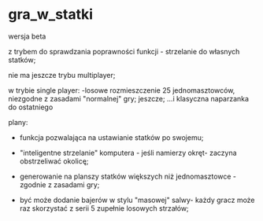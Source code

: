 gra_w_statki
============

wersja beta

z trybem do sprawdzania poprawności funkcji - strzelanie do własnych statków;

nie ma jeszcze trybu multiplayer;

w trybie single player:
-losowe rozmieszczenie 25 jednomasztowców, niezgodne z zasadami "normalnej" gry; jeszcze;
...i klasyczna naparzanka do ostatniego


plany:

- funkcja pozwalająca na ustawianie statków po swojemu;
- "inteligentne strzelanie" komputera - jeśli namierzy okręt- zaczyna obstrzeliwać okolicę;
- generowanie na planszy statków większych niż jednomasztowce - zgodnie z zasadami gry;

- być może dodanie bajerów w stylu "masowej" salwy- każdy gracz może raz skorzystać z serii 5 zupełnie losowych strzałów;

